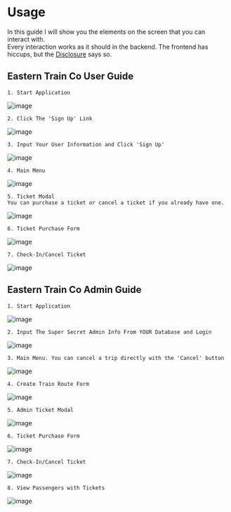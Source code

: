 # Usage

In this guide I will show you the elements on the screen that you can interact with. <br />
Every interaction works as it should in the backend. The frontend has hiccups, but
the [Disclosure](https://github.com/210913-java-full-stack/Erika-Kollier/blob/main/README.md#disclosure) says so.

## Eastern Train Co User Guide

`1. Start Application`

![image](Start.png)

`2. Click The 'Sign Up' Link`

![image](SignUp.png)

`3. Input Your User Information and Click 'Sign Up'`

![image](NewUserForm.png)

`4. Main Menu`

![image](MainMenu.png)

`5. Ticket Modal`<br />
`You can purchase a ticket or cancel a ticket if you already have one.`

![image](TicketModal.png)

`6. Ticket Purchase Form`

![image](TicketPurchaseForm.png)

`7. Check-In/Cancel Ticket`

![image](TicketAction.png)

## Eastern Train Co Admin Guide

`1. Start Application`

![image](Start.png)

`2. Input The Super Secret Admin Info From YOUR Database and Login`

![image](Login.png)

`3. Main Menu. You can cancel a trip directly with the 'Cancel' button`

![image](AdminMainMenu.png)

`4. Create Train Route Form`

![image](CreateRoute.png)

`5. Admin Ticket Modal`

![image](AdminTicketModal.png)

`6. Ticket Purchase Form`

![image](TicketPurchaseForm.png)

`7. Check-In/Cancel Ticket`

![image](TicketAction.png)

`8. View Passengers with Tickets`

![image](ViewPassengers.png)
